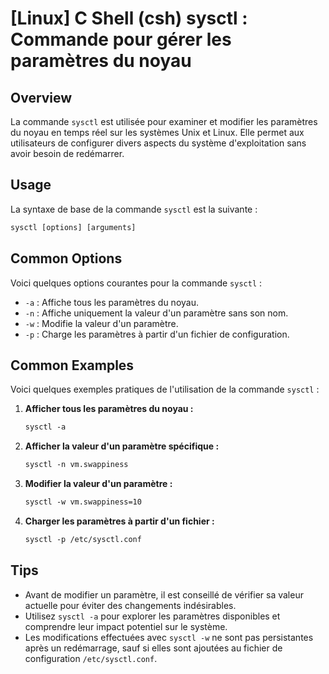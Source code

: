 # [Linux] C Shell (csh) sysctl : Commande pour gérer les paramètres du noyau

## Overview
La commande `sysctl` est utilisée pour examiner et modifier les paramètres du noyau en temps réel sur les systèmes Unix et Linux. Elle permet aux utilisateurs de configurer divers aspects du système d'exploitation sans avoir besoin de redémarrer.

## Usage
La syntaxe de base de la commande `sysctl` est la suivante :

```csh
sysctl [options] [arguments]
```

## Common Options
Voici quelques options courantes pour la commande `sysctl` :

- `-a` : Affiche tous les paramètres du noyau.
- `-n` : Affiche uniquement la valeur d'un paramètre sans son nom.
- `-w` : Modifie la valeur d'un paramètre.
- `-p` : Charge les paramètres à partir d'un fichier de configuration.

## Common Examples
Voici quelques exemples pratiques de l'utilisation de la commande `sysctl` :

1. **Afficher tous les paramètres du noyau :**
   ```csh
   sysctl -a
   ```

2. **Afficher la valeur d'un paramètre spécifique :**
   ```csh
   sysctl -n vm.swappiness
   ```

3. **Modifier la valeur d'un paramètre :**
   ```csh
   sysctl -w vm.swappiness=10
   ```

4. **Charger les paramètres à partir d'un fichier :**
   ```csh
   sysctl -p /etc/sysctl.conf
   ```

## Tips
- Avant de modifier un paramètre, il est conseillé de vérifier sa valeur actuelle pour éviter des changements indésirables.
- Utilisez `sysctl -a` pour explorer les paramètres disponibles et comprendre leur impact potentiel sur le système.
- Les modifications effectuées avec `sysctl -w` ne sont pas persistantes après un redémarrage, sauf si elles sont ajoutées au fichier de configuration `/etc/sysctl.conf`.